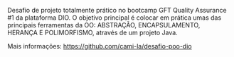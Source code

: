 Desafio de projeto totalmente prático no bootcamp GFT Quality Assurance #1 da plataforma DIO.
O objetivo principal é colocar em prática umas das principais ferramentas da OO: ABSTRAÇÃO, ENCAPSULAMENTO, HERANÇA E POLIMORFISMO, através de um projeto Java.

Mais informações: https://github.com/cami-la/desafio-poo-dio
